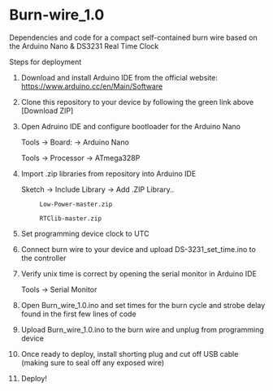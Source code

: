 # Burn-wire_1.0
Dependencies and code for a compact self-contained burn wire based on the Arduino Nano & DS3231 Real Time Clock

Steps for deployment

1) Download and install Arduino IDE from the official website:  https://www.arduino.cc/en/Main/Software
2) Clone this repository to your device by following the green link above [Download ZIP]
3) Open Adruino IDE and configure bootloader for the Arduino Nano 

      Tools -> Board: -> Arduino Nano

      Tools -> Processor -> ATmega328P

4) Import .zip libraries from repository into Arduino IDE 

      Sketch -> Include Library -> Add .ZIP Library..
            
            Low-Power-master.zip
            
            RTClib-master.zip

5) Set programming device clock to UTC 

6) Connect burn wire to your device and upload DS-3231_set_time.ino to the controller

7) Verify unix time is correct by opening the serial monitor in Arduino IDE 

      Tools -> Serial Monitor

8) Open Burn_wire_1.0.ino and set times for the burn cycle and strobe delay found in the first few lines of code

9) Upload Burn_wire_1.0.ino to the burn wire and unplug from programming device

10) Once ready to deploy, install shorting plug and cut off USB cable (making sure to seal off any exposed wire)

11) Deploy!
